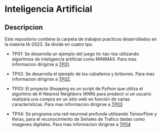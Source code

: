 # Inteligencia Artificial

## Descripcion

Este repositorio contiene la carpeta de trabajos practicos desarrollados en la materia IA-2023.
Se divide en cuatro tps:
- TP01: Se desarrolla un ejemplo del juego tic-tac-toe utilizando algoritmos de inteligencia artificial como MINIMAX. Para mas informacion dirigirse a [TP01](./tp01/tictactoe/README.md).

- TP02: Se desarrolla el ejemplo de los caballeros y bribones. Para mas informacion dirigirse a [TP02](./tp02/knights/README.md).

- TP03: El proyecto Shopping es un script de Python que utiliza el algoritmo de K-Nearest Neighbors (KNN) para predecir si un usuario realizará una compra en un sitio web en función de varias características. Para mas informacion dirigirse a [TP03](./tp03/shopping/README.md)

- TP04: Se programa una red neuronal profunda utilizando TensorFlow y Keras, para el reconocimiento de Señales de Trafico dadas como imagenes digitales. Para mas informacion dirigirse a [TP04](./tp04/README.md)